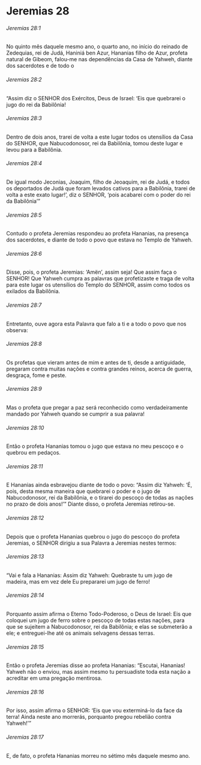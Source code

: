 # Jeremias 28

###### Jeremias 28:1

No quinto mês daquele mesmo ano, o quarto ano, no início do reinado de Zedequias, rei de Judá, Haniniá ben Azur, Hananias filho de Azur, profeta natural de Gibeom, falou-me nas dependências da Casa de Yahweh, diante dos sacerdotes e de todo o

###### Jeremias 28:2

“Assim diz o SENHOR dos Exércitos, Deus de Israel: ‘Eis que quebrarei o jugo do rei da Babilônia!

###### Jeremias 28:3

Dentro de dois anos, trarei de volta a este lugar todos os utensílios da Casa do SENHOR, que Nabucodonosor, rei da Babilônia, tomou deste lugar e levou para a Babilônia.

###### Jeremias 28:4

De igual modo Jeconias, Joaquim, filho de Jeoaquim, rei de Judá, e todos os deportados de Judá que foram levados cativos para a Babilônia, trarei de volta a este exato lugar!’, diz o SENHOR, ‘pois acabarei com o poder do rei da Babilônia’”

###### Jeremias 28:5

Contudo o profeta Jeremias respondeu ao profeta Hananias, na presença dos sacerdotes, e diante de todo o povo que estava no Templo de Yahweh.

###### Jeremias 28:6

Disse, pois, o profeta Jeremias: ‘Amën’, assim seja! Que assim faça o SENHOR! Que Yahweh cumpra as palavras que profetizaste e traga de volta para este lugar os utensílios do Templo do SENHOR, assim como todos os exilados da Babilônia.

###### Jeremias 28:7

Entretanto, ouve agora esta Palavra que falo a ti e a todo o povo que nos observa:

###### Jeremias 28:8

Os profetas que vieram antes de mim e antes de ti, desde a antiguidade, pregaram contra muitas nações e contra grandes reinos, acerca de guerra, desgraça, fome e peste.

###### Jeremias 28:9

Mas o profeta que pregar a paz será reconhecido como verdadeiramente mandado por Yahweh quando se cumprir a sua palavra!

###### Jeremias 28:10

Então o profeta Hananias tomou o jugo que estava no meu pescoço e o quebrou em pedaços.

###### Jeremias 28:11

E Hananias ainda esbravejou diante de todo o povo: “Assim diz Yahweh: ‘É, pois, desta mesma maneira que quebrarei o poder e o jugo de Nabucodonosor, rei da Babilônia, e o tirarei do pescoço de todas as nações no prazo de dois anos!’” Diante disso, o profeta Jeremias retirou-se.

###### Jeremias 28:12

Depois que o profeta Hananias quebrou o jugo do pescoço do profeta Jeremias, o SENHOR dirigiu a sua Palavra a Jeremias nestes termos:

###### Jeremias 28:13

“Vai e fala a Hananias: Assim diz Yahweh: Quebraste tu um jugo de madeira, mas em vez dele Eu prepararei um jugo de ferro!

###### Jeremias 28:14

Porquanto assim afirma o Eterno Todo-Poderoso, o Deus de Israel: Eis que coloquei um jugo de ferro sobre o pescoço de todas estas nações, para que se sujeitem a Nabucodonosor, rei da Babilônia; e elas se submeterão a ele; e entreguei-lhe até os animais selvagens dessas terras.

###### Jeremias 28:15

Então o profeta Jeremias disse ao profeta Hananias: “Escutai, Hananias! Yahweh não o enviou, mas assim mesmo tu persuadiste toda esta nação a acreditar em uma pregação mentirosa.

###### Jeremias 28:16

Por isso, assim afirma o SENHOR: ‘Eis que vou exterminá-lo da face da terra! Ainda neste ano morrerás, porquanto pregou rebelião contra Yahweh!’”

###### Jeremias 28:17

E, de fato, o profeta Hananias morreu no sétimo mês daquele mesmo ano.


